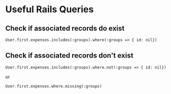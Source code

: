 # Useful Rails Queries

## Check if associated records do exist
`User.first.expenses.includes(:groups).where(:groups => { id: nil})`

## Check if associated records don't exist
`User.first.expenses.includes(:groups).where.not(:groups => { id: nil})`

or

`User.first.expenses.where.missing(:groups)`
